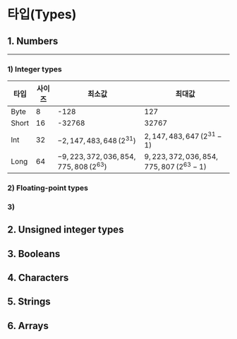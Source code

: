 # 타입(Types)

## 1. Numbers 

-----

### 1) Integer types
| 타입    | 사이즈 | 최소값                                      | 최대값                                       |
|-------|-----|------------------------------------------|-------------------------------------------|
| Byte  | 8   | -128                                     | 127                                       |
| Short | 16  | -32768                                   | 32767                                     |
| Int   | 32  | $-2,147,483,648 \, (2^{31})$             | $2,147,483,647 \, (2^{31}-1)$             |
| Long  | 64  | $-9,223,372,036,854,775,808 \, (2^{63})$ | $9,223,372,036,854,775,807 \, (2^63 - 1)$ |

### 2) Floating-point types


### 3) 






## 2. Unsigned integer types
## 3. Booleans
## 4. Characters 
## 5. Strings 
## 6. Arrays 



